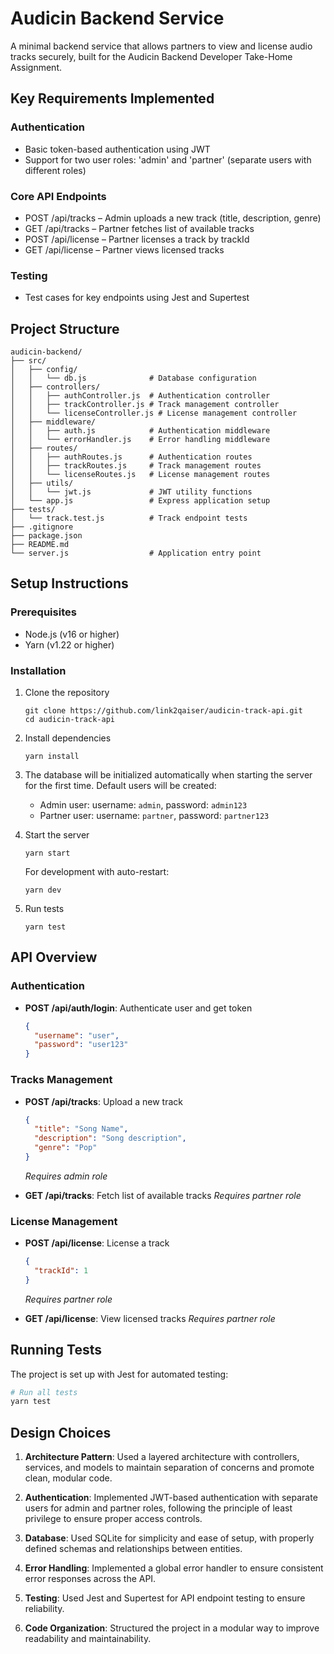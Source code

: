 # Audicin Backend Service

A minimal backend service that allows partners to view and license audio tracks securely, built for the Audicin Backend Developer Take-Home Assignment.

## Key Requirements Implemented

### Authentication
- Basic token-based authentication using JWT
- Support for two user roles: 'admin' and 'partner' (separate users with different roles)

### Core API Endpoints
- POST /api/tracks – Admin uploads a new track (title, description, genre)
- GET /api/tracks – Partner fetches list of available tracks
- POST /api/license – Partner licenses a track by trackId
- GET /api/license – Partner views licensed tracks

### Testing
- Test cases for key endpoints using Jest and Supertest

## Project Structure

```
audicin-backend/
├── src/
│   ├── config/
│   │   └── db.js              # Database configuration
│   ├── controllers/
│   │   ├── authController.js  # Authentication controller
│   │   ├── trackController.js # Track management controller
│   │   └── licenseController.js # License management controller
│   ├── middleware/
│   │   ├── auth.js            # Authentication middleware
│   │   └── errorHandler.js    # Error handling middleware
│   ├── routes/
│   │   ├── authRoutes.js      # Authentication routes
│   │   ├── trackRoutes.js     # Track management routes
│   │   └── licenseRoutes.js   # License management routes
│   ├── utils/
│   │   └── jwt.js             # JWT utility functions
│   └── app.js                 # Express application setup
├── tests/
│   └── track.test.js          # Track endpoint tests
├── .gitignore
├── package.json
├── README.md
└── server.js                  # Application entry point
```

## Setup Instructions

### Prerequisites

- Node.js (v16 or higher)
- Yarn (v1.22 or higher)

### Installation

1. Clone the repository
   ```
   git clone https://github.com/link2qaiser/audicin-track-api.git
   cd audicin-track-api
   ```

2. Install dependencies
   ```
   yarn install
   ```

3. The database will be initialized automatically when starting the server for the first time. Default users will be created:
   - Admin user: username: `admin`, password: `admin123`
   - Partner user: username: `partner`, password: `partner123`

4. Start the server
   ```
   yarn start
   ```
   
   For development with auto-restart:
   ```
   yarn dev
   ```

5. Run tests
   ```
   yarn test
   ```

## API Overview

### Authentication

- **POST /api/auth/login**: Authenticate user and get token
  ```json
  {
    "username": "user",
    "password": "user123"
  }
  ```

### Tracks Management

- **POST /api/tracks**: Upload a new track
  ```json
  {
    "title": "Song Name",
    "description": "Song description",
    "genre": "Pop"
  }
  ```
  *Requires admin role*

- **GET /api/tracks**: Fetch list of available tracks
  *Requires partner role*

### License Management

- **POST /api/license**: License a track
  ```json
  {
    "trackId": 1
  }
  ```
  *Requires partner role*

- **GET /api/license**: View licensed tracks
  *Requires partner role*


## Running Tests

The project is set up with Jest for automated testing:

```bash
# Run all tests
yarn test
```

## Design Choices

1. **Architecture Pattern**: Used a layered architecture with controllers, services, and models to maintain separation of concerns and promote clean, modular code.

2. **Authentication**: Implemented JWT-based authentication with separate users for admin and partner roles, following the principle of least privilege to ensure proper access controls.

3. **Database**: Used SQLite for simplicity and ease of setup, with properly defined schemas and relationships between entities.

4. **Error Handling**: Implemented a global error handler to ensure consistent error responses across the API.

5. **Testing**: Used Jest and Supertest for API endpoint testing to ensure reliability.

6. **Code Organization**: Structured the project in a modular way to improve readability and maintainability.